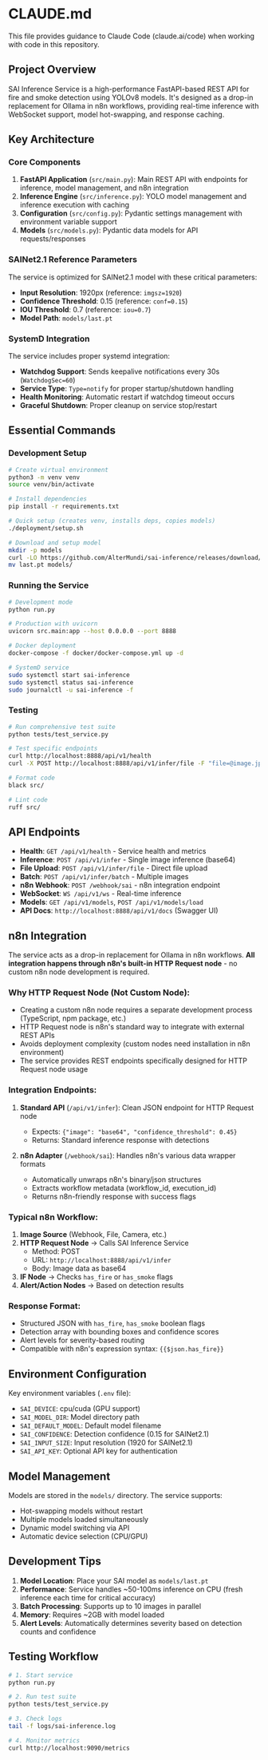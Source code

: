 # CLAUDE.md

This file provides guidance to Claude Code (claude.ai/code) when working with code in this repository.

## Project Overview

SAI Inference Service is a high-performance FastAPI-based REST API for fire and smoke detection using YOLOv8 models. It's designed as a drop-in replacement for Ollama in n8n workflows, providing real-time inference with WebSocket support, model hot-swapping, and response caching.

## Key Architecture

### Core Components

1. **FastAPI Application** (`src/main.py`): Main REST API with endpoints for inference, model management, and n8n integration
2. **Inference Engine** (`src/inference.py`): YOLO model management and inference execution with caching
3. **Configuration** (`src/config.py`): Pydantic settings management with environment variable support
4. **Models** (`src/models.py`): Pydantic data models for API requests/responses

### SAINet2.1 Reference Parameters
The service is optimized for SAINet2.1 model with these critical parameters:
- **Input Resolution**: 1920px (reference: `imgsz=1920`)
- **Confidence Threshold**: 0.15 (reference: `conf=0.15`)
- **IOU Threshold**: 0.7 (reference: `iou=0.7`)
- **Model Path**: `models/last.pt`

### SystemD Integration
The service includes proper systemd integration:
- **Watchdog Support**: Sends keepalive notifications every 30s (`WatchdogSec=60`)
- **Service Type**: `Type=notify` for proper startup/shutdown handling
- **Health Monitoring**: Automatic restart if watchdog timeout occurs
- **Graceful Shutdown**: Proper cleanup on service stop/restart

## Essential Commands

### Development Setup
```bash
# Create virtual environment
python3 -m venv venv
source venv/bin/activate

# Install dependencies
pip install -r requirements.txt

# Quick setup (creates venv, installs deps, copies models)
./deployment/setup.sh

# Download and setup model
mkdir -p models
curl -LO https://github.com/AlterMundi/sai-inference/releases/download/v0.1/last.pt
mv last.pt models/
```

### Running the Service
```bash
# Development mode
python run.py

# Production with uvicorn
uvicorn src.main:app --host 0.0.0.0 --port 8888

# Docker deployment
docker-compose -f docker/docker-compose.yml up -d

# SystemD service
sudo systemctl start sai-inference
sudo systemctl status sai-inference
sudo journalctl -u sai-inference -f
```

### Testing
```bash
# Run comprehensive test suite
python tests/test_service.py

# Test specific endpoints
curl http://localhost:8888/api/v1/health
curl -X POST http://localhost:8888/api/v1/infer/file -F "file=@image.jpg"

# Format code
black src/

# Lint code
ruff src/
```

## API Endpoints

- **Health**: `GET /api/v1/health` - Service health and metrics
- **Inference**: `POST /api/v1/infer` - Single image inference (base64)
- **File Upload**: `POST /api/v1/infer/file` - Direct file upload
- **Batch**: `POST /api/v1/infer/batch` - Multiple images
- **n8n Webhook**: `POST /webhook/sai` - n8n integration endpoint
- **WebSocket**: `WS /api/v1/ws` - Real-time inference
- **Models**: `GET /api/v1/models`, `POST /api/v1/models/load`
- **API Docs**: `http://localhost:8888/api/v1/docs` (Swagger UI)

## n8n Integration

The service acts as a drop-in replacement for Ollama in n8n workflows. **All integration happens through n8n's built-in HTTP Request node** - no custom n8n node development is required.

### Why HTTP Request Node (Not Custom Node):
- Creating a custom n8n node requires a separate development process (TypeScript, npm package, etc.)
- HTTP Request node is n8n's standard way to integrate with external REST APIs
- Avoids deployment complexity (custom nodes need installation in n8n environment)
- The service provides REST endpoints specifically designed for HTTP Request node usage

### Integration Endpoints:
1. **Standard API** (`/api/v1/infer`): Clean JSON endpoint for HTTP Request node
   - Expects: `{"image": "base64", "confidence_threshold": 0.45}`
   - Returns: Standard inference response with detections

2. **n8n Adapter** (`/webhook/sai`): Handles n8n's various data wrapper formats
   - Automatically unwraps n8n's binary/json structures
   - Extracts workflow metadata (workflow_id, execution_id)
   - Returns n8n-friendly response with success flags

### Typical n8n Workflow:
1. **Image Source** (Webhook, File, Camera, etc.)
2. **HTTP Request Node** → Calls SAI Inference Service
   - Method: POST
   - URL: `http://localhost:8888/api/v1/infer`
   - Body: Image data as base64
3. **IF Node** → Checks `has_fire` or `has_smoke` flags
4. **Alert/Action Nodes** → Based on detection results

### Response Format:
- Structured JSON with `has_fire`, `has_smoke` boolean flags
- Detection array with bounding boxes and confidence scores
- Alert levels for severity-based routing
- Compatible with n8n's expression syntax: `{{$json.has_fire}}`

## Environment Configuration

Key environment variables (`.env` file):
- `SAI_DEVICE`: cpu/cuda (GPU support)
- `SAI_MODEL_DIR`: Model directory path
- `SAI_DEFAULT_MODEL`: Default model filename
- `SAI_CONFIDENCE`: Detection confidence (0.15 for SAINet2.1)
- `SAI_INPUT_SIZE`: Input resolution (1920 for SAINet2.1)
- `SAI_API_KEY`: Optional API key for authentication

## Model Management

Models are stored in the `models/` directory. The service supports:
- Hot-swapping models without restart
- Multiple models loaded simultaneously
- Dynamic model switching via API
- Automatic device selection (CPU/GPU)

## Development Tips

1. **Model Location**: Place your SAI model as `models/last.pt`
2. **Performance**: Service handles ~50-100ms inference on CPU (fresh inference each time for critical accuracy)
3. **Batch Processing**: Supports up to 10 images in parallel
4. **Memory**: Requires ~2GB with model loaded
5. **Alert Levels**: Automatically determines severity based on detection counts and confidence

## Testing Workflow

```bash
# 1. Start service
python run.py

# 2. Run test suite
python tests/test_service.py

# 3. Check logs
tail -f logs/sai-inference.log

# 4. Monitor metrics
curl http://localhost:9090/metrics
```